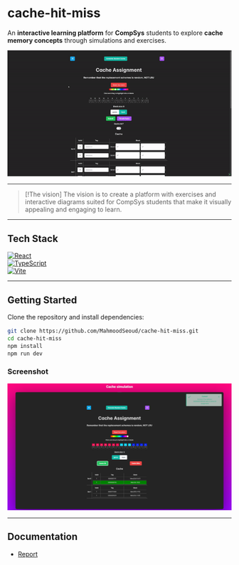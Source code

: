 # **cache-hit-miss**
An **interactive learning platform** for **CompSys** students to explore **cache memory concepts** through simulations and exercises.  

![Demo](./assets/demo.gif)  

---

> [!The vision]
> The vision is to create a platform with exercises and
> interactive diagrams suited for CompSys students that
> make it visually appealing and engaging to learn.

---

## **Tech Stack**
[![React](https://img.shields.io/badge/React-17.0.2%2C%2018.0.0-61DAFB)](https://reactjs.org/)  
[![TypeScript](https://img.shields.io/badge/TypeScript-4.0%2C%205.0%2C%206.0-3178C6)](https://www.typescriptlang.org/)  
[![Vite](https://img.shields.io/badge/Vite-2.0%2C%203.0%2C%204.0-646CFF)](https://vitejs.dev/)  

---

## **Getting Started**
Clone the repository and install dependencies:
```sh
git clone https://github.com/MahmoodSeoud/cache-hit-miss.git  
cd cache-hit-miss  
npm install  
npm run dev  
```

### Screenshot
![Screenshot](./assets/demo.jpg)  

---
## **Documentation**
- [Report](#)
